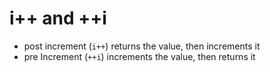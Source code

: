 # i++ and ++i

- post increment (`i++`) returns the value, then increments it
- pre Increment (`++i`) increments the value, then returns it
